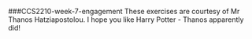 ###CCS2210-week-7-engagement
These exercises are courtesy of Mr Thanos Hatziapostolou. I hope you like Harry Potter - Thanos apparently did!
